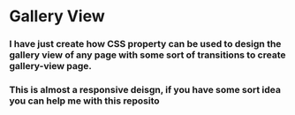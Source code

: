 # Gallery View


### I have just create how CSS property can be used to design the gallery view of any page with some sort of transitions to create gallery-view page.

### This is almost a responsive deisgn, if you have some sort idea you can help me with this reposito



